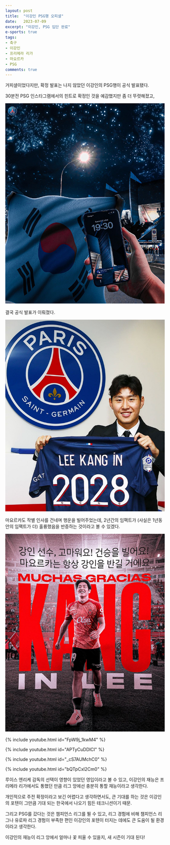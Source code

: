 ```yaml
---
layout: post
title:  "이강인 PSG행 오피셜"
date:   2023-07-09
excerpt: "이강인, PSG 입단 완료"
e-sports: true
tags:
- 축구
- 이강인
- 프리메라 리가
- 마요르카
- PSG
comments: true
---
```


거피셜이었다지만, 확정 발표는 나지 않았던 이강인의 PSG행이 공식 발표됐다.

30분전 PSG 인스타그램에서의 힌트로 확정인 것을 예감했지만 좀 더 뚜렷해졌고,

![](/img/2023/psg_leekangin_01.png)

결국 공식 발표가 이뤄졌다.

![](/img/2023/psg_leekangin_02.png)

마요르카도 작별 인사를 건네며 행운을 빌어주었는데, 2년간의 임팩트가 (사실은 1년동안의 임팩트가 더) 훌륭했음을 반증하는 것이라고 볼 수 있겠다.

![](/img/2023/psg_leekangin_03.png)


{% include youtube.html id="FpW9j_1kwM4" %}

{% include youtube.html id="APTyCuDDlCI" %}

{% include youtube.html id="_cS7AUMchC0" %}

{% include youtube.html id="bQTpCxI2Cm0" %}

루이스 엔리케 감독의 선택이 영향이 있었던 영입이라고 볼 수 있고, 이강인의 재능은 프리메라 리가에서도 통했던 만큼 리그 앙에선 충분히 통할 재능이라고 생각한다.

개인적으로 주전 확정이라고 보긴 어렵다고 생각하면서도, 큰 기대를 하는 것은 이강인의 포텐이 그만큼 기대 되는 한국에서 나오기 힘든 테크니션이기 때문.

그리고 PSG를 갔다는 것은 챔피언스 리그를 뛸 수 있고, 리그 경험에 비해 챔피언스 리그나 유로파 리그 경험이 부족한 편인 이강인의 포텐이 터지는 데에도 큰 도움이 될 환경이라고 생각한다.

이강인의 재능이 리그 앙에서 얼마나 꽃 피울 수 있을지, 새 시즌이 기대 된다!
